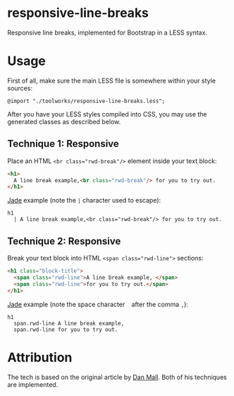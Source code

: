 # responsive-line-breaks
Responsive line breaks, implemented for Bootstrap in a LESS syntax.

# Usage
First of all, make sure the main LESS file is somewhere within your style sources:
```less
@import "./toolworks/responsive-line-breaks.less";
```

After you have your LESS styles compiled into CSS, you may use the generated classes as described below.

## Technique 1: Responsive <br />
Place an HTML `<br class="rwd-break"/>` element inside your text block:
```html
<h1>
  A line break example,<br class="rwd-break"/> for you to try out.
</h1>
```
[Jade](http://jade-lang.com/) example (note the `|` character used to escape):
```jade
h1
  | A line break example,<br class="rwd-break"/> for you to try out.
```

## Technique 2: Responsive <span>
Break your text block into HTML `<span class="rwd-line">` sections:
```html
<h1 class="block-title">
  <span class="rwd-line">A line break example, </span>
  <span class="rwd-line">for you to try out.</span>
</h1>
```

[Jade](http://jade-lang.com/) example (note the space character ` ` after the comma `,`):
```jade
h1
  span.rwd-line A line break example, 
  span.rwd-line for you to try out.
```

# Attribution
The tech is based on the original article by [Dan Mall](http://danielmall.com/articles/responsive-line-breaks). Both of his techniques are implemented.
